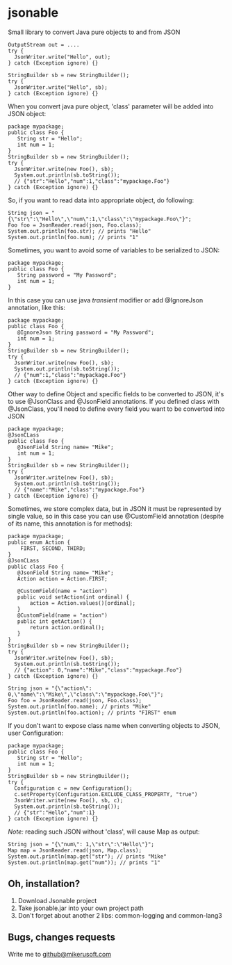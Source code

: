 jsonable
========

Small library to convert Java pure objects to and from JSON

    OutputStream out = ....
    try {
      JsonWriter.write("Hello", out);
    } catch (Exception ignore) {}

    StringBuilder sb = new StringBuilder();
    try {
      JsonWriter.write("Hello", sb);
    } catch (Exception ignore) {}

When you convert java pure object, 'class' parameter will be added into JSON object:

    package mypackage;
    public class Foo {
       String str = "Hello";
       int num = 1;
    }
    StringBuilder sb = new StringBuilder();
    try {
      JsonWriter.write(new Foo(), sb);
      System.out.println(sb.toString());
      // {"str":"Hello","num":1,"class":"mypackage.Foo"}
    } catch (Exception ignore) {}

So, if you want to read data into appropriate object, do following: 

    String json = "{\"str\":\"Hello\",\"num\":1,\"class\":\"mypackage.Foo\"}";
    Foo foo = JsonReader.read(json, Foo.class);
    System.out.println(foo.str); // prints "Hello"
    System.out.println(foo.num); // prints "1"

Sometimes, you want to avoid some of variables to be serialized to JSON:

    package mypackage;
    public class Foo {
       String password = "My Password";
       int num = 1;
    }

In this case you can use java *transient* modifier or add @IgnoreJson annotation, like this:

    package mypackage;
    public class Foo {
       @IgnoreJson String password = "My Password";
       int num = 1;
    }
    StringBuilder sb = new StringBuilder();
    try {
      JsonWriter.write(new Foo(), sb);
      System.out.println(sb.toString());
      // {"num":1,"class":"mypackage.Foo"}
    } catch (Exception ignore) {}

Other way to define Object and specific fields to be converted to JSON, it's to use @JsonClass and @JsonField annotations. If you defined class with @JsonClass, you'll need to define every field you want to be converted into JSON

    package mypackage;
    @JsonCLass
    public class Foo {
       @JsonField String name= "Mike";
       int num = 1;
    }
    StringBuilder sb = new StringBuilder();
    try {
      JsonWriter.write(new Foo(), sb);
      System.out.println(sb.toString());
      // {"name":"Mike","class":"mypackage.Foo"}
    } catch (Exception ignore) {}

Sometimes, we store complex data, but in JSON it must be represented by single value, so in this case you can use @CustomField annotation (despite of its name, this annotation is for methods):

    package mypackage;
	public enum Action {
		FIRST, SECOND, THIRD;
	}
    @JsonCLass
    public class Foo {
       @JsonField String name= "Mike";
       Action action = Action.FIRST;
       
       @CustomField(name = "action")
       public void setAction(int ordinal) {
	       action = Action.values()[ordinal];
       }
       @CustomField(name = "action")
       public int getAction() {
	       return action.ordinal();
       }
    }
    StringBuilder sb = new StringBuilder();
    try {
      JsonWriter.write(new Foo(), sb);
      System.out.println(sb.toString());
      // {"action": 0,"name":"Mike","class":"mypackage.Foo"}
    } catch (Exception ignore) {}
    
    String json = "{\"action\": 0,\"name\":\"Mike\",\"class\":\"mypackage.Foo\"}";
    Foo foo = JsonReader.read(json, Foo.class);
    System.out.println(foo.name); // prints "Mike"
    System.out.println(foo.action); // prints "FIRST" enum

If you don't want to expose class name when converting objects to JSON, user Configuration:

    package mypackage;
    public class Foo {
       String str = "Hello";
       int num = 1;
    }
    StringBuilder sb = new StringBuilder();
    try {
      Configuration c = new Configuration();
      c.setProperty(Configuration.EXCLUDE_CLASS_PROPERTY, "true")
      JsonWriter.write(new Foo(), sb, c);
      System.out.println(sb.toString());
      // {"str":"Hello","num":1}
    } catch (Exception ignore) {}

*Note:* reading such JSON without 'class', will cause Map as output:

    String json = "{\"num\": 1,\"str\":\"Hello\"}";
    Map map = JsonReader.read(json, Map.class);
    System.out.println(map.get("str"); // prints "Mike"
    System.out.println(map.get("num")); // prints "1"

Oh, installation?
------------------------
1. Download Jsonable project
2. Take jsonable.jar into your own project path
3. Don't forget about another 2 libs: common-logging and common-lang3

Bugs, changes requests
-------------------

Write me to github@mikerusoft.com
